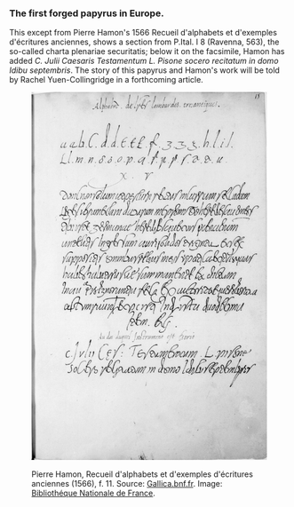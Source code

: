 ### The first forged papyrus in Europe. 


This except from Pierre Hamon's 1566 Recueil d'alphabets et d'exemples d'écritures anciennes,
shows a section from P.Ital. I 8 (Ravenna, 563), the so-called charta plenariae securitatis; 
below it on the facsimile, Hamon has added *C. Julii Caesaris Testamentum L. Pisone socero recitatum in domo Idibu septembris*. 
The story of this papyrus and Hamon's work will be told by Rachel Yuen-Collingridge in a forthcoming article.



<figure>
<p><img src="/images/Hamon_Recueil.jpg"/></p>
<figcaption> Pierre Hamon, Recueil d'alphabets et d'exemples d'écritures anciennes (1566), f. 11. Source: <a href="http://gallica.bnf.fr/">Gallica.bnf.fr</a>. Image: <a href="http://www.bnf.fr/">Bibliothéque Nationale de France</a>. </figcaption>

</figure>
